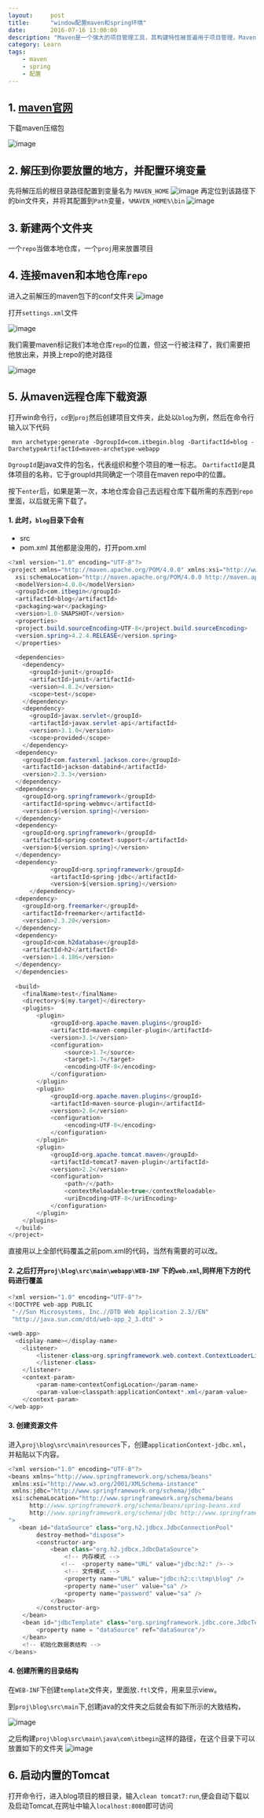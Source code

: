 ```yaml
---
layout:     post
title:      "window配置maven和spring环境"
date:       2016-07-16 13:00:00
description: "Maven是一个强大的项目管理工具，其构建特性被普遍用于项目管理，Maven本身也是由Java所开发，它的出现给项目管理带来了极大的方便，告别了手动构建的时代"
category: Learn
tags:
    - maven
    - spring
    - 配置
---
```


## 1. [maven官网](https://maven.apache.org/download.cgi)
下载maven压缩包

![image](maven1.jpg)

## 2. 解压到你要放置的地方，并配置环境变量

先将解压后的根目录路径配置到变量名为 `MAVEN_HOME` 
![image](maven2.jpg)
再定位到该路径下的bin文件夹，并将其配置到`Path`变量，`%MAVEN_HOME%\bin`
![image](maven3.jpg)

## 3. 新建两个文件夹
一个`repo`当做本地仓库，一个`proj`用来放置项目

## 4. 连接maven和本地仓库`repo`
进入之前解压的maven包下的conf文件夹
![image](maven4.jpg)

打开`settings.xml`文件

![image](maven5.jpg)

我们需要maven标记我们本地仓库`repo`的位置，但这一行被注释了，我们需要把他放出来，并换上repo的绝对路径

![image](maven6.jpg)

## 5. 从maven远程仓库下载资源
打开win命令行，`cd`到`proj`然后创建项目文件夹，此处以`blog`为例，然后在命令行输入以下代码

     mvn archetype:generate -DgroupId=com.itbegin.blog -DartifactId=blog -DarchetypeArtifactId=maven-archetype-webapp

`DgroupId`是java文件的包名，代表组织和整个项目的唯一标志。
`DartifactId`是具体项目的名称，它于groupId共同确定一个项目在maven repo中的位置。

按下`enter`后，如果是第一次，本地仓库会自己去远程仓库下载所需的东西到`repo`里面，以后就无需下载了。

#### 1. 此时，`blog`目录下会有
 - src 
 - pom.xml
其他都是没用的，打开pom.xml

```java
<?xml version="1.0" encoding="UTF-8"?>
<project xmlns="http://maven.apache.org/POM/4.0.0" xmlns:xsi="http://www.w3.org/2001/XMLSchema-instance"
  xsi:schemaLocation="http://maven.apache.org/POM/4.0.0 http://maven.apache.org/maven-v4_0_0.xsd">
  <modelVersion>4.0.0</modelVersion>
  <groupId>com.itbegin</groupId>
  <artifactId>blog</artifactId>
  <packaging>war</packaging>
  <version>1.0-SNAPSHOT</version>
  <properties>
  <project.build.sourceEncoding>UTF-8</project.build.sourceEncoding> 
  <version.spring>4.2.4.RELEASE</version.spring>
  </properties>
   
  <dependencies>
    <dependency>
      <groupId>junit</groupId>
      <artifactId>junit</artifactId>
      <version>4.8.2</version>
      <scope>test</scope>
    </dependency>
    <dependency>
      <groupId>javax.servlet</groupId>
      <artifactId>javax.servlet-api</artifactId>
      <version>3.1.0</version>
      <scope>provided</scope>
    </dependency>
  <dependency>
    <groupId>com.fasterxml.jackson.core</groupId>
    <artifactId>jackson-databind</artifactId>
    <version>2.3.3</version>
  </dependency>
  <dependency>
    <groupId>org.springframework</groupId>
    <artifactId>spring-webmvc</artifactId>
    <version>${version.spring}</version>
  </dependency>
  <dependency>
    <groupId>org.springframework</groupId>
    <artifactId>spring-context-support</artifactId>
    <version>${version.spring}</version>
  </dependency>
  <dependency>  
            <groupId>org.springframework</groupId>  
            <artifactId>spring-jdbc</artifactId>  
            <version>${version.spring}</version>  
      </dependency> 
  <dependency>
    <groupId>org.freemarker</groupId>
    <artifactId>freemarker</artifactId>
    <version>2.3.20</version>
  </dependency>
  <dependency>
    <groupId>com.h2database</groupId>
    <artifactId>h2</artifactId>
    <version>1.4.186</version>
  </dependency>
  </dependencies>
  
  <build>
    <finalName>test</finalName>
    <directory>${my.target}</directory>
    <plugins>
        <plugin>
            <groupId>org.apache.maven.plugins</groupId>
            <artifactId>maven-compiler-plugin</artifactId>
            <version>3.1</version>
            <configuration>
                <source>1.7</source>
                <target>1.7</target>
                <encoding>UTF-8</encoding>
            </configuration>
        </plugin>
        <plugin>
            <groupId>org.apache.maven.plugins</groupId>
            <artifactId>maven-source-plugin</artifactId>
            <version>2.6</version>
            <configuration>  
                <encoding>UTF-8</encoding>  
            </configuration> 
        </plugin>
        <plugin>
            <groupId>org.apache.tomcat.maven</groupId>
            <artifactId>tomcat7-maven-plugin</artifactId>
            <version>2.2</version>
            <configuration>
                <path>/</path>
                <contextReloadable>true</contextReloadable>
                <uriEncoding>UTF-8</uriEncoding>
            </configuration>
        </plugin>
    </plugins>
  </build>
</project>
```

直接用以上全部代码覆盖之前pom.xml的代码，当然有需要的可以改。

#### 2. 之后打开`proj\blog\src\main\webapp\WEB-INF` 下的`web.xml`,同样用下方的代码进行覆盖

```java
<?xml version="1.0" encoding="UTF-8"?>
<!DOCTYPE web-app PUBLIC
 "-//Sun Microsystems, Inc.//DTD Web Application 2.3//EN"
 "http://java.sun.com/dtd/web-app_2_3.dtd" >

<web-app>
  <display-name></display-name>
    <listener>
        <listener-class>org.springframework.web.context.ContextLoaderListener
        </listener-class>
    </listener>
    <context-param>
        <param-name>contextConfigLocation</param-name>
        <param-value>classpath:applicationContext*.xml</param-value>
    </context-param>
</web-app>
```

#### 3. 创建资源文件
进入`proj\blog\src\main\resources`下，创建`applicationContext-jdbc.xml`，并粘贴以下内容。

```java
<?xml version="1.0" encoding="UTF-8"?>
<beans xmlns="http://www.springframework.org/schema/beans"
 xmlns:xsi="http://www.w3.org/2001/XMLSchema-instance" 
 xmlns:jdbc="http://www.springframework.org/schema/jdbc" 
 xsi:schemaLocation="http://www.springframework.org/schema/beans
      http://www.springframework.org/schema/beans/spring-beans.xsd 
      http://www.springframework.org/schema/jdbc http://www.springframework.org/schema/jdbc/spring-jdbc-3.2.xsd 
">
   <bean id="dataSource" class="org.h2.jdbcx.JdbcConnectionPool"
        destroy-method="dispose">
        <constructor-arg>
            <bean class="org.h2.jdbcx.JdbcDataSource">
                <!-- 内存模式 -->
               <!--  <property name="URL" value="jdbc:h2:" />-->
                <!-- 文件模式 -->
                <property name="URL" value="jdbc:h2:c:\tmp\blog" />               
                <property name="user" value="sa" />
                <property name="password" value="sa" />
            </bean>
        </constructor-arg>
    </bean>
    <bean id="jdbcTemplate" class="org.springframework.jdbc.core.JdbcTemplate">  
        <property name = "dataSource" ref="dataSource"/>  
    </bean>  
    <!-- 初始化数据表结构 -->
</beans>
```

#### 4. 创建所需的目录结构
在`WEB-INF`下创建`template`文件夹，里面放`.ftl`文件，用来显示view。

到`proj\blog\src\main`下,创建java的文件夹之后就会有如下所示的大致结构，

![image](maven7.jpg)

之后构建`proj\blog\src\main\java\com\itbegin`这样的路径，在这个目录下可以放置如下的文件夹
![image](maven8.jpg)

## 6. 启动内置的Tomcat
打开命令行，进入blog项目的根目录，输入`clean tomcat7:run`,便会自动下载以及启动Tomcat,在网址中输入`localhost:8080`即可访问


